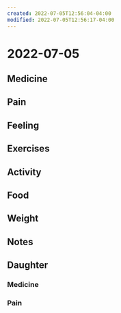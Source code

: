 ```yaml
---
created: 2022-07-05T12:56:04-04:00
modified: 2022-07-05T12:56:17-04:00
---
```


# 2022-07-05

## Medicine


## Pain


## Feeling


## Exercises


## Activity


## Food


## Weight


## Notes


## Daughter

### Medicine


### Pain
